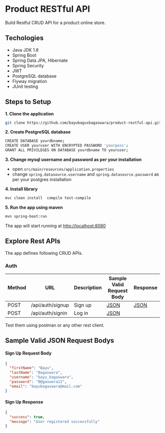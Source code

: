 # Product RESTful API 

Build Restful CRUD API for a product online store.

## Techologies 

- Java JDK 1.8
- Spring Boot
- Spring Data JPA, Hibernate
- Spring Security
- JWT
- PostgreSQL database
- Flyway migration
- JUnit testing

## Steps to Setup

**1. Clone the application**

```bash
git clone https://github.com/bayubagusbagaswara/product-restful-api.git
```

**2. Create PostgreSQL database**

```bash
CREATE DATABASE yourdbname;
CREATE USER youruser WITH ENCRYPTED PASSWORD 'yourpass';
GRANT ALL PRIVILEGES ON DATABASE yourdbname TO youruser;
```

**3. Change mysql username and password as per your installation**

+ open `src/main/resources/application.properties`
+ change `spring.datasource.username` and `spring.datasource.password` as per your postgres installation

**4. Install library**

```bash
mvc clean install  compile test-compile
```

**5. Run the app using maven**

```bash
mvn spring-boot:run
```
The app will start running at <http://localhost:8080>

## Explore Rest APIs

The app defines following CRUD APIs.

### Auth

| Method | URL              | Description | Sample Valid Request Body | Response                 |
| ------ |------------------|-------------| --------------------------- |--------------------------|
| POST   | /api/auth/signup | Sign up     | [JSON](#signup) | [JSON](#signup_response) |
| POST   | /api/auth/signin | Log in      | [JSON](#signin) |                          |

Test them using postman or any other rest client.

## Sample Valid JSON Request Bodys

#### <a id="signup">Sign Up Request Body</a>

```json
{
  "firstName": "Bayu",
  "lastName": "Bagaswara",
  "username": "bayu_bagaswara",
  "password": "B@gaswara12",
  "email": "bayubagaswara@mail.com"
}
```

#### <a id="signup_response">Sign Up Response</a>
```json
{
  "success": true,
  "message": "User registered successfully"
}
```

